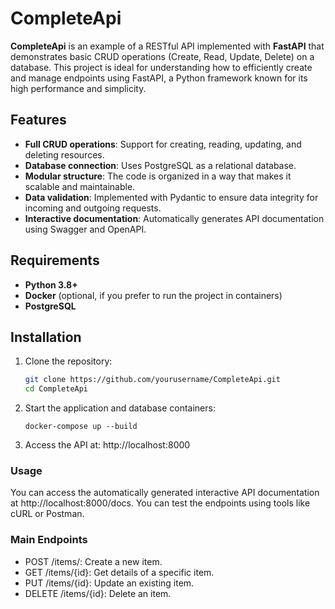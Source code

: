 # CompleteApi

**CompleteApi** is an example of a RESTful API implemented with **FastAPI** that demonstrates basic CRUD operations (Create, Read, Update, Delete) on a database. This project is ideal for understanding how to efficiently create and manage endpoints using FastAPI, a Python framework known for its high performance and simplicity.

## Features

- **Full CRUD operations**: Support for creating, reading, updating, and deleting resources.
- **Database connection**: Uses PostgreSQL as a relational database.
- **Modular structure**: The code is organized in a way that makes it scalable and maintainable.
- **Data validation**: Implemented with Pydantic to ensure data integrity for incoming and outgoing requests.
- **Interactive documentation**: Automatically generates API documentation using Swagger and OpenAPI.

## Requirements

- **Python 3.8+**
- **Docker** (optional, if you prefer to run the project in containers)
- **PostgreSQL**

## Installation


1. Clone the repository:

   ```bash
   git clone https://github.com/yourusername/CompleteApi.git
   cd CompleteApi

2. Start the application and database containers:
    ````
    docker-compose up --build

3. Access the API at: http://localhost:8000

### Usage

You can access the automatically generated interactive API documentation at http://localhost:8000/docs.
You can test the endpoints using tools like cURL or Postman.

### Main Endpoints

- POST /items/: Create a new item.
- GET /items/{id}: Get details of a specific item.
- PUT /items/{id}: Update an existing item.
- DELETE /items/{id}: Delete an item.